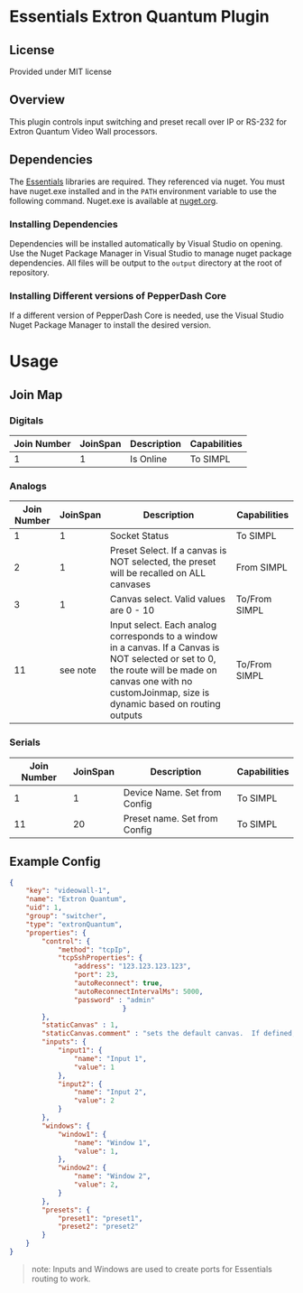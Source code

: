 # Essentials Extron Quantum Plugin

## License

Provided under MIT license

## Overview

This plugin controls input switching and preset recall over IP or RS-232 for Extron Quantum Video Wall processors.


## Dependencies

The [Essentials](https://github.com/PepperDash/Essentials) libraries are required. They referenced via nuget. You must have nuget.exe installed and in the `PATH` environment variable to use the following command. Nuget.exe is available at [nuget.org](https://dist.nuget.org/win-x86-commandline/latest/nuget.exe).

### Installing Dependencies

Dependencies will be installed automatically by Visual Studio on opening. Use the Nuget Package Manager in
Visual Studio to manage nuget package dependencies. All files will be output to the `output` directory at the root of
repository.

### Installing Different versions of PepperDash Core

If a different version of PepperDash Core is needed, use the Visual Studio Nuget Package Manager to install the desired
version.

# Usage

## Join Map

### Digitals

| Join Number | JoinSpan | Description | Capabilities |
| ----------- | -------- | ----------- | ------------ |
| 1           | 1        | Is Online   | To SIMPL     |

### Analogs

| Join Number | JoinSpan | Description                                                                                                                                                                                                  | Capabilities  |
| ----------- | -------- | ------------------------------------------------------------------------------------------------------------------------------------------------------------------------------------------------------------ | ------------- |
| 1           | 1        | Socket Status                                                                                                                                                                                                | To SIMPL      |
| 2           | 1        | Preset Select. If a canvas is NOT selected, the preset will be recalled on ALL canvases                                                                                                                      | From SIMPL    |
| 3           | 1        | Canvas select. Valid values are 0 - 10                                                                                                                                                                       | To/From SIMPL |
| 11          | see note | Input select. Each analog corresponds to a window in a canvas. If a Canvas is NOT selected or set to 0, the route will be made on canvas one with no customJoinmap, size is dynamic based on routing outputs | To/From SIMPL |

### Serials

| Join Number | JoinSpan | Description                  | Capabilities |
| ----------- | -------- | ---------------------------- | ------------ |
| 1           | 1        | Device Name. Set from Config | To SIMPL     |
| 11          | 20       | Preset name. Set from Config | To SIMPL     |


## Example Config
```json
{
    "key": "videowall-1",
    "name": "Extron Quantum",
    "uid": 1,
    "group": "switcher",
    "type": "extronQuantum",
    "properties": {
        "control": {
            "method": "tcpIp",
            "tcpSshProperties": {
                "address": "123.123.123.123",
                "port": 23,
                "autoReconnect": true,
                "autoReconnectIntervalMs": 5000,
                "password" : "admin"
                            }
        },
        "staticCanvas" : 1,
        "staticCanvas.comment" : "sets the default canvas.  If defined, this cannot be changed at runtime",
        "inputs": {
            "input1": {
                "name": "Input 1",
                "value": 1
            },
            "input2": {
                "name": "Input 2",
                "value": 2
            }
        },  
        "windows": {
            "window1": {
                "name": "Window 1",
                "value": 1,
            },
            "window2": {
                "name": "Window 2",
                "value": 2,
            }
        },
        "presets": {
            "preset1": "preset1",
            "preset2": "preset2"
        }
    }
}
```

> note: Inputs and Windows are used to create ports for Essentials routing to work.
